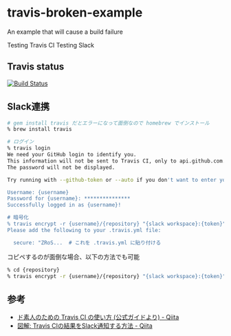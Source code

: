 # travis-broken-example

An example that will cause a build failure

Testing Travis CI
Testing Slack

## Travis status
[![Build Status](https://travis-ci.org/takenoco82/travis-broken-example.svg?branch=master)](https://travis-ci.org/takenoco82/travis-broken-example)

## Slack連携
``` sh
# gem install travis だとエラーになって面倒なので homebrew でインストール
% brew install travis

# ログイン
% travis login
We need your GitHub login to identify you.
This information will not be sent to Travis CI, only to api.github.com.
The password will not be displayed.

Try running with --github-token or --auto if you don't want to enter your password anyway.

Username: {username}
Password for {username}: ***************
Successfully logged in as {username}!

# 暗号化
% travis encrypt -r {username}/{repository} "{slack workspace}:{token}"
Please add the following to your .travis.yml file:

  secure: "ZRoS...  # これを .travis.yml に貼り付ける

```

コピペするのが面倒な場合、以下の方法でも可能
``` sh
% cd {repository}
% travis encrypt -r {username}/{repository} "{slack workspace}:{token}" --add notifications.slack
```

## 参考
- [ド素人のための Travis CI の使い方 (公式ガイドより) - Qiita](https://qiita.com/YumaInaura/items/8021d38cb202950fb18c)
- [図解: Travis CIの結果をSlack通知する方法 - Qiita](https://qiita.com/nwtgck/items/17840855cb76f60fa1fe)
